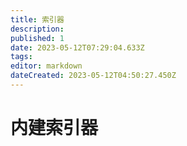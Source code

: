 ```yaml
---
title: 索引器
description: 
published: 1
date: 2023-05-12T07:29:04.633Z
tags: 
editor: markdown
dateCreated: 2023-05-12T04:50:27.450Z
---
```


# 内建索引器

